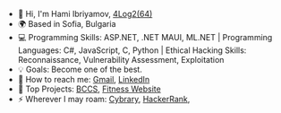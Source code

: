 - 👋 Hi, I'm Hami Ibriyamov, [4Log2(64)](24_years_old)
- 🌍 Based in Sofia, Bulgaria
- 💻 Programming Skills: ASP.NET, .NET MAUI, ML.NET | Programming Languages: C#, JavaScript, C, Python | Ethical Hacking Skills: Reconnaissance, Vulnerability Assessment, Exploitation
- 💡 Goals: Become one of the best. 
- 💬 How to reach me: [Gmail](ibriyamovhami@gmail.com), [LinkedIn](https://www.long-url-here.com)
- 🚀 Top Projects: [BCCS](https://github.com/hamii31/BreastCancerClassificationMLM), [Fitness Website](https://github.com/hamii31/LiftingDomeVS)
- ⚡ Wherever I may roam: [Cybrary](https://app.cybrary.it/profile/berzercher), [HackerRank](https://www.hackerrank.com/hamop3108?hr_r=1), 
